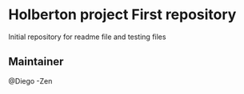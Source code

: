 # Holberton project First repository

Initial repository for readme file and testing files

## Maintainer

@Diego -Zen